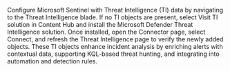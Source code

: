 Configure Microsoft Sentinel with Threat Intelligence (TI) data by navigating to the Threat Intelligence blade. If no TI objects are present, select Visit TI solution in Content Hub and install the Microsoft Defender Threat Intelligence solution. Once installed, open the Connector page, select Connect, and refresh the Threat Intelligence page to verify the newly added objects. These TI objects enhance incident analysis by enriching alerts with contextual data, supporting KQL-based threat hunting, and integrating into automation and detection rules.
